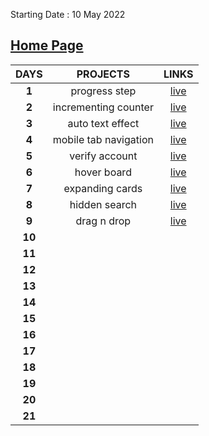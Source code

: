 Starting Date : 10 May 2022

## [Home Page](https://21-day.netlify.app/)

| **DAYS** | **PROJECTS** | **LINKS** |
|:--------:|:------------:|:---------:|
| **1** | progress step | [live](https://21-day.netlify.app/progress-step/index.html) |
| **2** | incrementing counter |[live](https://21-day.netlify.app/incrementing-counter/index.html) |
| **3** | auto text effect | [live](https://21-day.netlify.app/auto-text-effect/index.html) |
| **4** | mobile tab navigation | [live](https://21-day.netlify.app/mobile-tab-navigation/index.html) |
| **5** | verify account | [live](https://21-day.netlify.app/verify-account/index.html) |
| **6** | hover board | [live](https://21-day.netlify.app/hover-board/index.html) |
| **7** | expanding cards | [live](https://21-day.netlify.app/expanding-cards/index.html) |
| **8** | hidden search | [live](https://21-day.netlify.app/hidden-search/index.html) |
| **9** | drag n drop | [live](https://21-day.netlify.app/drag-n-drop/index.html) |
| **10**|              |           |
| **11**|              |           |
| **12**|              |           |
| **13**|              |           |
| **14**|              |           |
| **15**|              |           |
| **16**|              |           |
| **17**|              |           |
| **18**|              |           |
| **19**|              |           |
| **20**|              |           |
| **21**|              |           |
